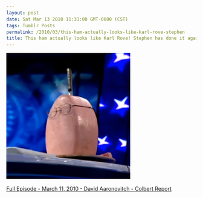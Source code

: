 ```yaml
---
layout: post
date: Sat Mar 13 2010 11:31:00 GMT-0600 (CST)
tags: Tumblr Posts
permalink: /2010/03/this-ham-actually-looks-like-karl-rove-stephen
title: This ham actually looks like Karl Rove! Stephen has done it again!
---
```


![](/public/assets/tumblr/tumblr_kz8e10aT1M1qa4klho1_r1_400.jpg)

[Full Episode - March 11, 2010 - David Aaronovitch - Colbert Report](http://www.colbertnation.com/full-episodes/thu-march-11-2010-david-aaronovitch)
